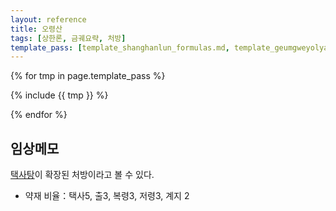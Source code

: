 ```yaml
---
layout: reference
title: 오령산
tags: [상한론, 금궤요략, 처방]
template_pass: [template_shanghanlun_formulas.md, template_geumgweyolyag_formulas.md, template_etc_formulas.md]
---
```



{% for tmp in page.template_pass %}

{% include {{ tmp }} %}

{% endfor %}


## 임상메모

[택사탕]( {{site.formulaurl/택사탕}} )이 확장된 처방이라고 볼 수 있다.

* 약재 비율：택사5, 출3, 복령3, 저령3, 계지 2
